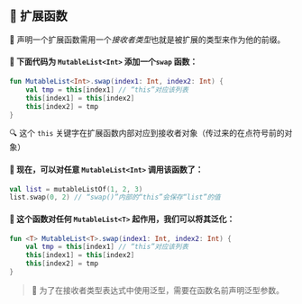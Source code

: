 ## 🔧 扩展函数

🎯 声明一个扩展函数需用一个*接收者类型*也就是被扩展的类型来作为他的前缀。

#### 🚀 下面代码为 `MutableList<Int>` 添加一个`swap` 函数：

```kotlin
fun MutableList<Int>.swap(index1: Int, index2: Int) {
    val tmp = this[index1] // “this”对应该列表
    this[index1] = this[index2]
    this[index2] = tmp
}
```

🔍 这个 `this` 关键字在扩展函数内部对应到接收者对象（传过来的在点符号前的对象）

#### 🚀 现在，可以对任意 `MutableList<Int>` 调用该函数了：

```kotlin
val list = mutableListOf(1, 2, 3)
list.swap(0, 2) // “swap()”内部的“this”会保存“list”的值
```

#### 🌟 这个函数对任何 `MutableList<T>` 起作用，我们可以将其泛化：

```kotlin
fun <T> MutableList<T>.swap(index1: Int, index2: Int) {
    val tmp = this[index1] // “this”对应该列表
    this[index1] = this[index2]
    this[index2] = tmp
}
```

> 🔧 为了在接收者类型表达式中使用泛型，需要在函数名前声明泛型参数。